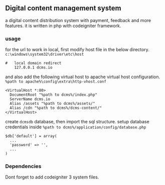 ## Digital content management system

a digital content distribution system with payment,
feedback and more features. it is written in php with
codeigniter framework.

### usage

for the url to work in local, first modify host file in
the below directory.
`c:\windows\system32\driver\etc\host`

```text
#	local domain redirect
	127.0.0.1 dcms.io
```
and also add the following virtual host to apache
virtual host configuration.
`%path to apache%\config\extra\http-vhost.conf`

```text
<VirtualHost *:80>
  DocumentRoot "%path to dcms%/index.php"
  ServerName dcms.io
  Alias /assets "%path to dcms%/assets/"
  Alias /cdn "%path to dcms%/dcms-content/"
</VirtualHost>
```
create `dcmsdb` database, then import the sql structure. 
setup database credentials inside 
`%path to dcms%/application/config/database.php`

```text
$db['default'] = array(
  ...
  'password' => '',
  ...
)
```
### Dependencies
Dont forget to add codeigniter 3 system files.
